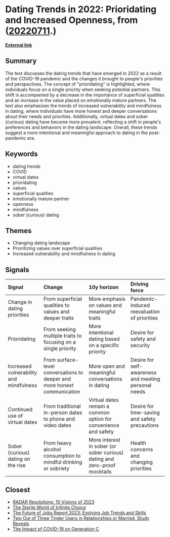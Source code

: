 # __Dating Trends in 2022: Prioridating and Increased Openness__, from ([20220711](https://kghosh.substack.com/p/20220711).)

__[External link](https://mashable.com/article/best-of-dating-top-trends-2022)__



## Summary

The text discusses the dating trends that have emerged in 2022 as a result of the COVID-19 pandemic and the changes it brought to people's priorities and perspectives. The concept of "prioridating" is highlighted, where individuals focus on a single priority when seeking potential partners. This shift is accompanied by a decrease in the importance of superficial qualities and an increase in the value placed on emotionally mature partners. The text also emphasizes the trends of increased vulnerability and mindfulness in dating, where individuals have more honest and deeper conversations about their needs and priorities. Additionally, virtual dates and sober (curious) dating have become more prevalent, reflecting a shift in people's preferences and behaviors in the dating landscape. Overall, these trends suggest a more intentional and meaningful approach to dating in the post-pandemic era.

## Keywords

* dating trends
* COVID
* virtual dates
* prioridating
* values
* superficial qualities
* emotionally mature partner
* openness
* mindfulness
* sober (curious) dating

## Themes

* Changing dating landscape
* Prioritizing values over superficial qualities
* Increased vulnerability and mindfulness in dating

## Signals

| Signal                                  | Change                                                                   | 10y horizon                                                               | Driving force                                        |
|:----------------------------------------|:-------------------------------------------------------------------------|:--------------------------------------------------------------------------|:-----------------------------------------------------|
| Change in dating priorities             | From superficial qualities to values and deeper traits                   | More emphasis on values and meaningful traits                             | Pandemic-induced reevaluation of priorities          |
| Prioridating                            | From seeking multiple traits to focusing on a single priority            | More intentional dating based on a specific priority                      | Desire for safety and security                       |
| Increased vulnerability and mindfulness | From surface-level conversations to deeper and more honest communication | More open and meaningful conversations in dating                          | Desire for self-awareness and meeting personal needs |
| Continued use of virtual dates          | From traditional in-person dates to phone and video dates                | Virtual dates remain a common option for convenience and safety           | Desire for time-saving and safety precautions        |
| Sober (curious) dating on the rise      | From heavy alcohol consumption to mindful drinking or sobriety           | More interest in sober (or sober curious) dating and zero-proof mocktails | Health concerns and changing priorities              |

## Closest

* [RADAR Resolutions: 10 Visions of 2023](0159774192872e1fdb6ebd7c80dbb9de)
* [The Sterile World of Infinite Choice](7b316ebe449187b79e519a8c6d12a2cd)
* [The Future of Jobs Report 2023: Evolving Job Trends and Skills](4abade09451838c25631bf9da940b724)
* [Two Out of Three Tinder Users in Relationships or Married, Study Reveals](4bb406e0113d0229b9408612bdf8eea8)
* [The Impact of COVID-19 on Generation C](a8f4138fbd48b06cdfde0106b7fed6c0)